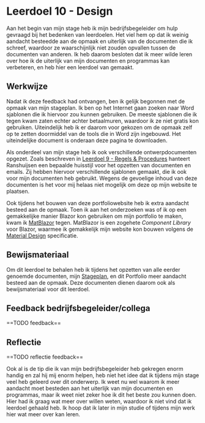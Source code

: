 ﻿# Leerdoel 10 - Design
Aan het begin van mijn stage heb ik mijn bedrijfsbegeleider om hulp gevraagd bij het bedenken van leerdoelen. Het viel hem op dat ik weinig aandacht besteedde aan de opmaak en uiterlijk van de documenten die ik schreef, waardoor ze waarschijnlijk niet zouden opvallen tussen de documenten van anderen. Ik heb daarom besloten dat ik meer wilde leren over hoe ik de uiterlijk van mijn documenten en programmas kan verbeteren, en heb hier een leerdoel van gemaakt.

## Werkwijze

Nadat ik deze feedback had ontvangen, ben ik gelijk begonnen met de opmaak van mijn stageplan. Ik ben op het Internet gaan zoeken naar Word sjablonen die ik hiervoor zou kunnen gebruiken. De meeste sjablonen die ik tegen kwam zaten echter achter betaalmuren, waardoor ik ze niet gratis kon gebruiken. Uiteindelijk heb ik er daarom voor gekozen om de opmaak zelf op te zetten doormiddel van de tools die in Word zijn ingebouwd. Het uiteindelijke document is onderaan deze pagina te downloaden.

Als onderdeel van mijn stage heb ik ook verschillende ontwerpdocumenten opgezet. Zoals beschreven in [Leerdoel 9 - Regels & Procedures](Content/Stage3/Leerdoelen/9) hanteert Ranshuijsen een bepaalde huisstijl voor het opzetten van documenten en emails. Zij hebben hiervoor verschillende sjablonen gemaakt, die ik ook voor mijn documenten heb gebruikt. Wegens de gevoelige inhoud van deze documenten is het voor mij helaas niet mogelijk om deze op mijn website te plaatsen.

Ook tijdens het bouwen van deze portfoliowebsite heb ik extra aandacht besteed aan de opmaak. Toen ik aan het onderzoeken was of ik op een gemakkelijke manier Blazor kon gebruiken om mijn portfolio te maken, kwam ik [MatBlazor](https://www.matblazor.com/) tegen. MatBlazor is een zogehete _Component Library_ voor Blazor, waarmee ik gemakkelijk mijn website kon bouwen volgens de [Material Design](https://material.io/design) specificatie. 

## Bewijsmateriaal
Om dit leerdoel te behalen heb ik tijdens het opzetten van alle eerder genoemde documenten, mijn [Stageplan](Content/Stage3/Stageplan), en dit Portfolio meer aandacht besteed aan de opmaak. Deze documenten dienen daarom ook als bewijsmateriaal voor dit leerdoel.

## Feedback bedrijfsbegeleider/collega
==TODO feedback==

## Reflectie
==TODO reflectie feedback==

Ook al is de tip die ik van mijn bedrijfsbegeleider heb gekregen enorm handig en zal hij mij enorm helpen, heb niet het idee dat ik tijdens mijn stage veel heb geleerd over dit onderwerp. Ik weet nu wel waarom ik meer aandacht moet besteden aan het uiterlijk van mijn documenten en programmas, maar ik weet niet zeker hoe ik dit het beste zou kunnen doen. Hier had ik graag wat meer over willen weten, waardoor ik niet vind dat ik leerdoel gehaald heb. Ik hoop dat ik later in mijn studie of tijdens mijn werk hier wat meer over kan leren.

